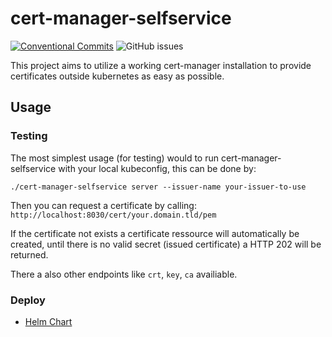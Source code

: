 # cert-manager-selfservice

[![Conventional Commits](https://img.shields.io/badge/Conventional%20Commits-1.0.0-yellow.svg)](https://conventionalcommits.org)
![GitHub issues](https://img.shields.io/github/issues/Mario-F/cert-manager-selfservice)

This project aims to utilize a working cert-manager installation to provide certificates outside kubernetes as easy as possible.

## Usage

### Testing

The most simplest usage (for testing) would to run cert-manager-selfservice with your local kubeconfig, this can be done by:

```shell
./cert-manager-selfservice server --issuer-name your-issuer-to-use
```

Then you can request a certificate by calling: `http://localhost:8030/cert/your.domain.tld/pem`

If the certificate not exists a certificate ressource will automatically be created, until there is no valid secret (issued certificate) a HTTP 202 will be returned.

There a also other endpoints like `crt`, `key`, `ca` availiable.

### Deploy

* [Helm Chart](https://github.com/Mario-F/helm-charts/tree/main/charts/cert-manager-selfservice)

